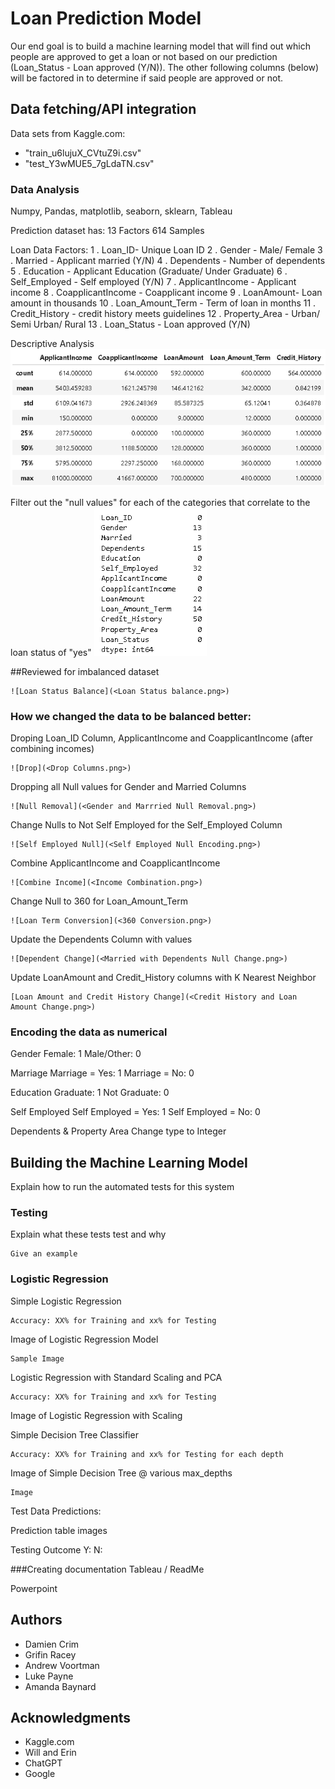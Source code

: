 # Loan Prediction Model

Our end goal is to build a machine learning model that will find out which people are approved to get a loan or not based on our prediction (Loan_Status - Loan approved (Y/N)). The other following columns (below) will be factored in to determine if said people are approved or not.


## Data fetching/API integration

Data sets from Kaggle.com: 
- "train_u6lujuX_CVtuZ9i.csv"
- "test_Y3wMUE5_7gLdaTN.csv"

### Data Analysis

Numpy, Pandas, matplotlib, seaborn, sklearn, Tableau

Prediction dataset has:
    13 Factors
    614 Samples

Loan Data Factors: 
1 . Loan_ID- Unique Loan ID
2 . Gender - Male/ Female
3 . Married - Applicant married (Y/N)
4 . Dependents - Number of dependents
5 . Education - Applicant Education (Graduate/ Under Graduate)
6 . Self_Employed - Self employed (Y/N)
7 . ApplicantIncome - Applicant income
8 . CoapplicantIncome - Coapplicant income
9 . LoanAmount- Loan amount in thousands
10 . Loan_Amount_Term - Term of loan in months
11 . Credit_History - credit history meets guidelines
12 . Property_Area - Urban/ Semi Urban/ Rural
13 . Loan_Status - Loan approved (Y/N)

Descriptive Analysis
![Descriptive Analysis](<Train Data Descriptive Analysis.png>)

Filter out the "null values" for each of the categories that correlate to the loan status of "yes"
![Null Values](<Null Values.png>)

##Reviewed for imbalanced dataset
    
    ![Loan Status Balance](<Loan Status balance.png>)


### How we changed the data to be balanced better:

Droping Loan_ID Column, ApplicantIncome and CoapplicantIncome (after combining incomes)
    
    ![Drop](<Drop Columns.png>)

Dropping all Null values for Gender and Married Columns
    
    ![Null Removal](<Gender and Marrried Null Removal.png>)

Change Nulls to Not Self Employed for the Self_Employed Column
    
    ![Self Employed Null](<Self Employed Null Encoding.png>)

Combine ApplicantIncome and CoapplicantIncome
    
    ![Combine Income](<Income Combination.png>)

Change Null to 360 for Loan_Amount_Term
    
    ![Loan Term Conversion](<360 Conversion.png>)

Update the Dependents Column with values
    
    ![Dependent Change](<Married with Dependents Null Change.png>)

Update LoanAmount and Credit_History columns with K Nearest Neighbor
    
    [Loan Amount and Credit History Change](<Credit History and Loan Amount Change.png>)


### Encoding the data as numerical
Gender
    Female: 1
    Male/Other: 0

Marriage
    Marriage = Yes: 1
    Marriage = No: 0

Education
    Graduate: 1
    Not Graduate: 0

Self Employed
    Self Employed = Yes: 1
    Self Employed = No: 0

Dependents & Property Area
    Change type to Integer

## Building the Machine Learning Model

Explain how to run the automated tests for this system

### Testing

Explain what these tests test and why

    Give an example

### Logistic Regression

Simple Logistic Regression
    
    Accuracy: XX% for Training and xx% for Testing

Image of Logistic Regression Model
    
    Sample Image

Logistic Regression with Standard Scaling and PCA
    
    Accuracy: XX% for Training and xx% for Testing

Image of Logistic Regression with Scaling

Simple Decision Tree Classifier
    
    Accuracy: XX% for Training and xx% for Testing for each depth

Image of Simple Decision Tree @ various max_depths
    
    Image


Test Data Predictions:
    
Prediction table images

Testing Outcome
    Y: 
    N:

###Creating documentation
Tableau / ReadMe

Powerpoint


## Authors

  - Damien Crim
  - Grifin Racey
  - Andrew Voortman
  - Luke Payne
  - Amanda Baynard

## Acknowledgments

  - Kaggle.com
  - Will and Erin
  - ChatGPT
  - Google
